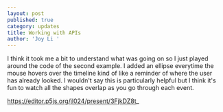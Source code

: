 ```yaml
---
layout: post
published: true
category: updates
title: Working with APIs
author: 'Joy Li '
---
```

I think it took me a bit to understand what was going on so I just played around the code of the second example. I added an ellipse everytime the mouse hovers over the timeline kind of like a reminder of where the user has already looked. I wouldn't say this is particularly helpful but I think it's fun to watch all the shapes overlap as you go through each event. 

https://editor.p5js.org/jl024/present/3FjkDZ8t_
